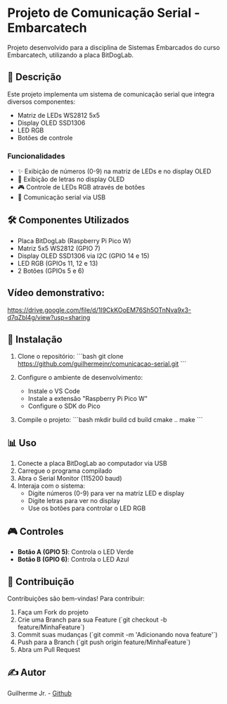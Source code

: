 # Projeto de Comunicação Serial - Embarcatech

Projeto desenvolvido para a disciplina de Sistemas Embarcados do curso Embarcatech, utilizando a placa BitDogLab.

## 📝 Descrição

Este projeto implementa um sistema de comunicação serial que integra diversos componentes:
- Matriz de LEDs WS2812 5x5
- Display OLED SSD1306
- LED RGB
- Botões de controle

### Funcionalidades

- ✨ Exibição de números (0-9) na matriz de LEDs e no display OLED
- 📝 Exibição de letras no display OLED
- 🎮 Controle de LEDs RGB através de botões
- 🔄 Comunicação serial via USB

## 🛠️ Componentes Utilizados

- Placa BitDogLab (Raspberry Pi Pico W)
- Matriz 5x5 WS2812 (GPIO 7)
- Display OLED SSD1306 via I2C (GPIO 14 e 15)
- LED RGB (GPIOs 11, 12 e 13)
- 2 Botões (GPIOs 5 e 6)

## Vídeo demonstrativo:

https://drive.google.com/file/d/1I9CkKOoEM76Sh5OTnNva9x3-d7qZbl4g/view?usp=sharing

## 🔧 Instalação

1. Clone o repositório:
\`\`\`bash
git clone https://github.com/guilhermejnr/comunicacao-serial.git
\`\`\`

2. Configure o ambiente de desenvolvimento:
   - Instale o VS Code
   - Instale a extensão "Raspberry Pi Pico W"
   - Configure o SDK do Pico

3. Compile o projeto:
\`\`\`bash
mkdir build
cd build
cmake ..
make
\`\`\`

## 📊 Uso

1. Conecte a placa BitDogLab ao computador via USB
2. Carregue o programa compilado
3. Abra o Serial Monitor (115200 baud)
4. Interaja com o sistema:
   - Digite números (0-9) para ver na matriz LED e display
   - Digite letras para ver no display
   - Use os botões para controlar o LED RGB

## 🎮 Controles

- **Botão A (GPIO 5)**: Controla o LED Verde
- **Botão B (GPIO 6)**: Controla o LED Azul

## 🤝 Contribuição

Contribuições são bem-vindas! Para contribuir:
1. Faça um Fork do projeto
2. Crie uma Branch para sua Feature (\`git checkout -b feature/MinhaFeature\`)
3. Commit suas mudanças (\`git commit -m 'Adicionando nova feature'\`)
4. Push para a Branch (\`git push origin feature/MinhaFeature\`)
5. Abra um Pull Request

## ✍️ Autor

Guilherme Jr. - [Github](https://github.com/guilhermejnr)



